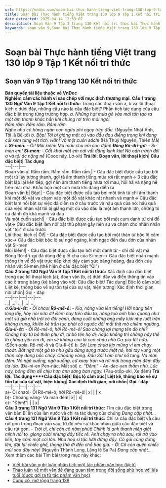 ```yaml
---
url: https://vndoc.com/soan-bai-thuc-hanh-tieng-viet-trang-130-lop-9-tap-1-ket-noi-tri-thuc-322401
title: Soạn bài Thực hành tiếng Việt trang 130 lớp 9 Tập 1 Kết nối tri thức - VnDoc.com
date_extracted: 2025-04-14 12:53:07
description: Soạn Văn 9 Tập 1 trang 130 Kết nối tri thức bài Thực hành tiếng Việt gồm phần trả lời chi tiết, đầy đủ, bám sát các câu hỏi, yêu cầu trong SGK (chỉ có trên VnDoc). Mời các bạn tham khảo.
keywords: soạn văn 9,Soạn bài Thực hành tiếng Việt trang 130 lớp 9 Tập 1 Kết nối tri thức,Soạn bài Thực hành tiếng Việt lớp 9 trang 130 Tập 1 Kết nối tri thức,soạn văn 9 Tập 1 trang 130 Kết nối tri thức,Thực hành tiếng Việt trang 130 lớp 9 Tập 1 Kết nối tri thức,Thực hành tiếng Việt lớp 9 trang 130 Tập 1 Kết nối tri thức,văn 9,ngữ văn 9,soạn văn 9 kết nối tri thức,soạn văn 9 tập 1,giải văn 9,soạn ngữ văn 9,giải ngữ văn 9,giải sgk ngữ văn 9
---
```


# Soạn bài Thực hành tiếng Việt trang 130 lớp 9 Tập 1 Kết nối tri thức
## **Soạn văn 9 Tập 1 trang 130 Kết nối tri thức**
**Bản quyền tài liệu thuộc về VnDoc**  
**Nghiêm cấm các hành vi sao chép với mục đích thương mại.**
**Câu 1 trang 130 Ngữ Văn 9 Tập 1 Kết nối tri thức:** Trong các đoạn văn a, b và lời thoại kịch c dưới đây, những câu nào là câu đặc biệt? Phân tích tác dụng của câu đặc biệt trong từng trường hợp.
_a. Những hạt mưa gõ vào mái tôn tạo ra một âm thanh khác hẳn khi chúng rơi trên mái ngói._  
_Rầm rầm. Rầm rầm. Rầm rầm._  
_Nghe như có hàng ngàn con ngựa phi ngay trên đầu._
\(Nguyễn Nhật Ánh, Tôi là Bê-tô\)
_b. Bộp\! Tôi bị giáng một cú vào đầu đau điếng trong khi đang cúi xem từng vết tích. Hắn\! Và một cuốn sách\!_
\(Hà Thuỷ Nguyên, Thiên Mã\)
_c.**Si-men:** \- Ôi\! Mũi kiếm\! Mà máu cha em còn đậm\!_
_**Đông Rô-đri-gơ:** \- Si-men em\!_
_**Si-men:** \- Cất khỏi mắt em cái vất đáng kinh kia\! Nó oán trách đời a và tội ác nặng nề_
\(Cooc nây, Lơ-xít\)
**Trả lời:**
**Đoạn văn, lời thoại kịch**| **Câu đặc biệt**| **Tác dụng**  
---|---|---  
Đoạn văn a| Rầm rầm. Rầm rầm. Rầm rầm.| \- Câu đặc biệt được cấu tạo bởi một từ láy tượng thanh, gợi tả âm thanh tiếng mưa rơi rất mạnh→ 3 câu đặc biệt lặp lại liên tiếp, gợi nên âm thanh tiếng mưa rơi mau, hối hả và nặng nề trên mái nhà. Khắc họa một cơn mưa lớn đang diễn ra  
Đoạn văn b| Bộp\!| \- Câu đặc biệt được cấu tạo bởi một tính từ chỉ âm thanh khi một đồ vật va chạm vào một đồ vật khác rất nhanh và mạnh→ Câu đặc biệt làm nổi bật sự việc đã diễn ra ở câu trước và hậu quả của nó: hậu quả của việc nhân vật tôi bị giáng một cú vào đầu là một âm thanh lớn, chứng tỏ cú đánh đó khá mạnh và đau  
Và một cuốn sách\!| \- Câu đặc biệt được cấu tạo bởi một cụm danh từ chỉ đồ vật→ Câu đặc biệt làm nổi bật thủ phạm gây nên sự va chạm cho nhân nhân vật "tôi" ở câu trước  
Lời thoại kịch c| Ôi\!| \- Câu đặc biệt được cấu tạo bởi một thán từ bộc lộ cảm xúc→ Câu đặc biệt bộc lộ sự ngỡ ngàng, kinh ngạc đến đau đớn của nhân vật Si-men  
Mũi kiếm\!| \- Câu đặc biệt được cấu tạo bởi một danh từ - chỉ đồ vật mà Đông Rô-đri-gơ đã dùng để giết cha của Si-men→ Câu đặc biệt nhấn mạnh thông tin về đồ vật trực tiếp khơi dậy cảm xúc bàng hoàng, đau đớn của nhân vật Si-men \(thể hiện ở câu đặc biệt "Ôi"\)  
**Câu 2 trang 130 Ngữ Văn 9 Tập 1 Kết nối tri thức:** Xác định câu đặc biệt trong các lời thoại kịch \(a\), đoạn văn \(b, c\) dưới đây và điền thông tin vào các ô trong bảng \(kẻ bảng vào vở\):
Câu đặc biệt/ Tác dụng| Bộc lộ cảm xúc| Liệt kê, thông báo về sự tồn tại của sự vật, hiện tượng| Xác định thời gian, nơi chốn| Gọi - đáp  
---|---|---|---|---  
...| ...| ...| ...| ...  
_a.**Giu-li-ét:** \- Ôi chao\!_
_**Rô-mê-ô:** \- Kia, nàng vừa lên tiếng\! Hỡi nàng tiên lộng lẫy, hãy nói nữa đi\! Đêm nay trên đầu ta, nàng toả ánh hào quang như một sứ giả nhà trời có đôi cánh, đang cưỡi những áng mây lười nhẹ lướt trên không trung, khiến kẻ trần tục phải cố ngước đôi mắt thịt mà chiêm ngưỡng._
_**Giu-li-ét:** \- Ôi Rô-mê-ô, hỡi Rô-mê-ô\! Sao chàng lại mạng tên đó nhỉ? Chàng hãy từ bỏ thân phụ đi, từ bỏ tên họ đi; hoặc không thì chàng hãy thề là chàng yêu em đi, em sẽ không còn là con cháu nhà Ca-piu-lét nữa._
\(Sếch-xpia, Rô-mê-ô và Giu-li-ét\)
_b. Sói Lam chưa kịp mừng vì em chạy thoát. Bất ngờ một gã to như gấu đứng sựng trước mặt nó, hai tay vung một thân cây đang bốc cháy. Choáng váng. Đầu Sói Lam như nổ tung. Và màn đêm. Nó ngã xuống, ngã xuống, cứ xoay tròn và rơi mãi trong màn đêm đầy tia lửa._
\(Đa-ni-en Pen-nắc, Mắt sói\)
_c. "Đêm\!" - An-đéc-xen thầm nhủ._
_Lúc này, bóng đêm dễ chịu hơn ánh sáng ban ngày._
\(Pau-xtốp-xki, Xe đêm\)
**Trả lời:**
**Tác dụng****Câu đặc biệt**| **Bộc lộ cảm xúc**| **Liệt kê, thông báo về sự tồn tại của sự vật, hiện tượng**| **Xác định thời gian, nơi chốn**| **Gọi - đáp**  
---|---|---|---|---  
a\)\- Ôi chao\!\- Ôi Rô-mê-ô, hỡi Rô-mê-ô\!| x| | | x  
b\)\- Choáng váng\- Và màn đêm| x| | x|   
c\)\- "Đêm\!"| | | x|   
**Câu 3 trang 131 Ngữ Văn 9 Tập 1 Kết nối tri thức:** Tìm câu đặc biệt trong văn bản Bí ẩn của làn nước và chỉ ra tác dụng của chúng
 _Đang cập nhật..._
**Câu 4 trang 131 Ngữ Văn 9 Tập 1 Kết nối tri thức:** Chỉ ra câu đặc biệt và câu rút gọn trong đoạn văn sau, từ đó nêu sự khác nhau giữa câu đặc biệt và câu rút gọn.
_\- Trời ơi, chỉ còn có năm phút\!_
_Chính là anh thanh niên giật mình nói to, giọng cười nhưng đầy tiếc rẻ._
_Anh chạy ra nhà sau, rồi trở vào liền, tay cầm một cái làn. Nhà hoạ sĩ tặc lưỡi đứng dậy. Cô gái cũng đứng lên, đặt lại chiếc ghế, thong thả đi đến chỗ bác già. - Ô\! Cô còn quên chiếc mùi soa đây này\!_
\(Nguyễn Thành Long, Lặng lẽ Sa Pa\)
_Đang cập nhật..._
Xem thêm các bài Tìm bài trong mục này khác:
  * [Viết bài văn nghị luận phân tích một tác phẩm văn học \(kịch\)](</soan-bai-viet-bai-van-nghi-luan-phan-tich-mot-tac-pham-van-hoc-kich-lop-9-ket-noi-tri-thuc-322403>)
  * [Thảo luận về một vấn đề đáng quan tâm trong đời sống phù hợp với lứa tuổi \(được gợi ra từ tác phẩm văn học\)](</soan-bai-thao-luan-ve-mot-van-de-dang-quan-tam-trong-doi-song-phu-hop-voi-lua-tuoi-duoc-goi-ra-tu-tac-pham-van-hoc-trang-137-lop-9-ket-noi-tri-thuc-322411>)
  * [Củng cố, mở rộng trang 138](</soan-bai-cung-co-mo-rong-trang-138-lop-9-tap-1-ket-noi-tri-thuc-322417>)

